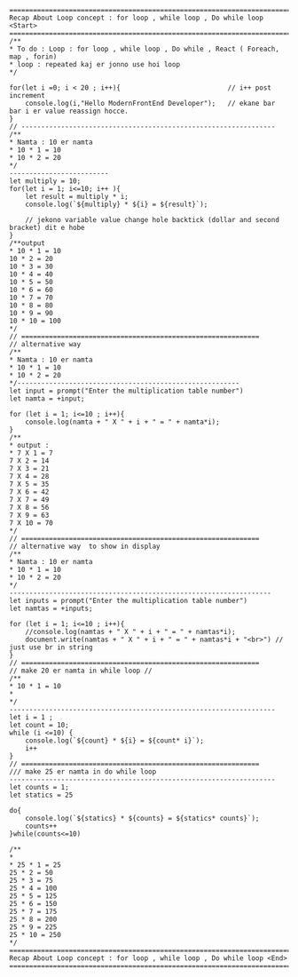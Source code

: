 
    ========================================================================
    Recap About Loop concept : for loop , while loop , Do while loop <Start>
    ========================================================================
    /**
    * To do : Loop : for loop , while loop , Do while , React ( Foreach, map , forin)
    * loop : repeated kaj er jonno use hoi loop 
    */

    for(let i =0; i < 20 ; i++){                           // i++ post increment 
        console.log(i,"Hello ModernFrontEnd Developer");   // ekane bar bar i er value reassign hocce. 
    }
    // ----------------------------------------------------------------
    /**
    * Namta : 10 er namta 
    * 10 * 1 = 10
    * 10 * 2 = 20
    */
    -------------------------
    let multiply = 10;
    for(let i = 1; i<=10; i++ ){
        let result = multiply * i;
        console.log(`${multiply} * ${i} = ${result}`); 

        // jekono variable value change hole backtick (dollar and second bracket) dit e hobe
    }
    /**output
    * 10 * 1 = 10
    10 * 2 = 20
    10 * 3 = 30
    10 * 4 = 40
    10 * 5 = 50
    10 * 6 = 60
    10 * 7 = 70
    10 * 8 = 80
    10 * 9 = 90
    10 * 10 = 100
    */
    // ============================================================
    // alternative way 
    /**
    * Namta : 10 er namta 
    * 10 * 1 = 10
    * 10 * 2 = 20
    */--------------------------------------------------------
    let input = prompt("Enter the multiplication table number")
    let namta = +input;

    for (let i = 1; i<=10 ; i++){
        console.log(namta + " X " + i + " = " + namta*i);
    }
    /**
    * output : 
    * 7 X 1 = 7
    7 X 2 = 14
    7 X 3 = 21
    7 X 4 = 28
    7 X 5 = 35
    7 X 6 = 42
    7 X 7 = 49
    7 X 8 = 56
    7 X 9 = 63
    7 X 10 = 70
    */
    // ============================================================
    // alternative way  to show in display
    /**
    * Namta : 10 er namta 
    * 10 * 1 = 10
    * 10 * 2 = 20
    */
    ------------------------------------------------------------------
    let inputs = prompt("Enter the multiplication table number")
    let namtas = +inputs;

    for (let i = 1; i<=10 ; i++){
        //console.log(namtas + " X " + i + " = " + namtas*i);
        document.write(namtas + " X " + i + " = " + namtas*i + "<br>") // just use br in string
    }
    // ============================================================
    // make 20 er namta in while loop //
    /**
    * 10 * 1 = 10
    * 
    */
    -------------------------------------------------------------------
    let i = 1 ;
    let count = 10;
    while (i <=10) {
        console.log(`${count} * ${i} = ${count* i}`);
        i++
    }
    // ============================================================
    /// make 25 er namta in do while loop
    -------------------------------------------------------------------
    let counts = 1;
    let statics = 25

    do{
        console.log(`${statics} * ${counts} = ${statics* counts}`);
        counts++
    }while(counts<=10)

    /**
    * 
    * 25 * 1 = 25
    25 * 2 = 50
    25 * 3 = 75
    25 * 4 = 100
    25 * 5 = 125
    25 * 6 = 150
    25 * 7 = 175
    25 * 8 = 200
    25 * 9 = 225
    25 * 10 = 250
    */
    ========================================================================
    Recap About Loop concept : for loop , while loop , Do while loop <End>
    ========================================================================